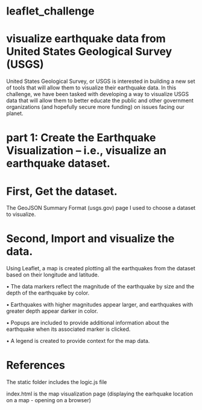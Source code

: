 # leaflet_challenge

# visualize earthquake data from United States Geological Survey (USGS)

United States Geological Survey, or USGS is interested in building a new set of tools that will allow them to visualize their earthquake data. In this challenge, we have been tasked with developing a way to visualize USGS data that will allow them to better educate the public and other government organizations (and hopefully secure more funding) on issues facing our planet.

# part 1: Create the Earthquake Visualization – i.e., visualize an earthquake dataset. 

# First, Get the dataset. 

The GeoJSON Summary Format (usgs.gov) page I used to choose a dataset to visualize.

# Second, Import and visualize the data.

Using Leaflet, a map is created plotting all the earthquakes from the dataset based on their longitude and latitude.

•	The data markers reflect the magnitude of the earthquake by size and the depth of the earthquake by color. 

•	Earthquakes with higher magnitudes appear larger, and earthquakes with greater depth appear darker in color.

•	Popups are included to provide additional information about the earthquake when its associated marker is clicked.

•	A legend is created to provide context for the map data.

# References 

The static folder includes the logic.js file

index.html is the map visualization page (displaying the earhquake location on a map - opening on a browser)